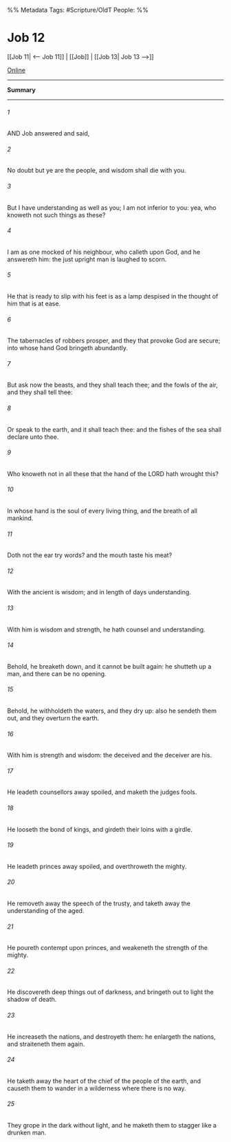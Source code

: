

%% Metadata
Tags: #Scripture/OldT
People: 
%%
# Job 12
[[Job 11| <-- Job 11]] | [[Job]] | [[Job 13| Job 13 -->]]

[Online](https://churchofjesuschrist.org/study/scriptures/ot/job/12?lang=eng)

---
__Summary__



---

###### 1
AND Job answered and said,
###### 2
No doubt but ye are the people, and wisdom shall die with you.
###### 3
But I have understanding as well as you; I am not inferior to you: yea, who knoweth not such things as these?
###### 4
I am as one mocked of his neighbour, who calleth upon God, and he answereth him: the just upright man is laughed to scorn.
###### 5
He that is ready to slip with his feet is as a lamp despised in the thought of him that is at ease.
###### 6
The tabernacles of robbers prosper, and they that provoke God are secure; into whose hand God bringeth abundantly.
###### 7
But ask now the beasts, and they shall teach thee; and the fowls of the air, and they shall tell thee:
###### 8
Or speak to the earth, and it shall teach thee: and the fishes of the sea shall declare unto thee.
###### 9
Who knoweth not in all these that the hand of the LORD hath wrought this?
###### 10
In whose hand is the soul of every living thing, and the breath of all mankind.
###### 11
Doth not the ear try words?  and the mouth taste his meat?
###### 12
With the ancient is wisdom; and in length of days understanding.
###### 13
With him is wisdom and strength, he hath counsel and understanding.
###### 14
Behold, he breaketh down, and it cannot be built again: he shutteth up a man, and there can be no opening.
###### 15
Behold, he withholdeth the waters, and they dry up: also he sendeth them out, and they overturn the earth.
###### 16
With him is strength and wisdom: the deceived and the deceiver are his.
###### 17
He leadeth counsellors away spoiled, and maketh the judges fools.
###### 18
He looseth the bond of kings, and girdeth their loins with a girdle.
###### 19
He leadeth princes away spoiled, and overthroweth the mighty.
###### 20
He removeth away the speech of the trusty, and taketh away the understanding of the aged.
###### 21
He poureth contempt upon princes, and weakeneth the strength of the mighty.
###### 22
He discovereth deep things out of darkness, and bringeth out to light the shadow of death.
###### 23
He increaseth the nations, and destroyeth them: he enlargeth the nations, and straiteneth them again.
###### 24
He taketh away the heart of the chief of the people of the earth, and causeth them to wander in a wilderness where there is no way.
###### 25
They grope in the dark without light, and he maketh them to stagger like a drunken man.



